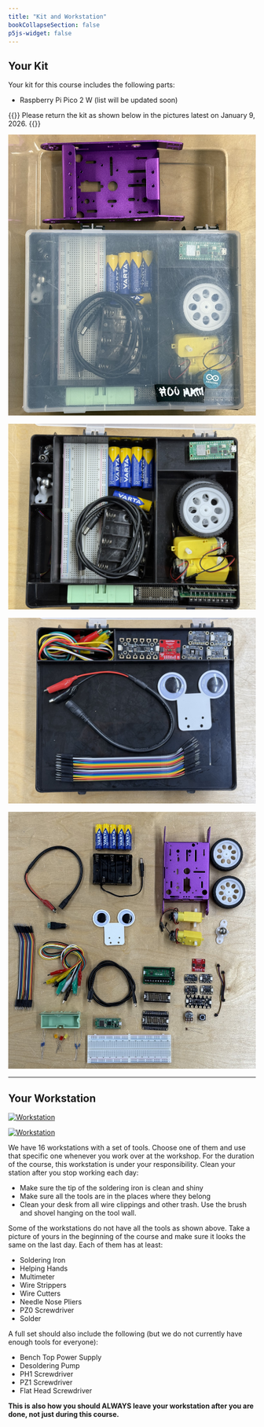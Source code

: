 ```yaml
---
title: "Kit and Workstation"
bookCollapseSection: false
p5js-widget: false
---
```


## Your Kit

Your kit for this course includes the following parts:

- Raspberry Pi Pico 2 W
(list will be updated soon)


{{<hint info>}}
Please return the kit as shown below in the pictures latest on January 9, 2026.
{{</hint>}}

[![Full box](./images/kit_2025_fullbox.jpg)](./images/kit_2025_fullbox.jpg)

[![Kit inner box](./images/kit_2025_front.jpg)](./images/kit_2025_front.jpg)

[![Kit inner box](./images/kit_2025_back.jpg)](./images/kit_2025_back.jpg)

[![Kit contents](./images/kit_2025.jpg)](./images/kit_2025.jpg)

---

## Your Workstation

[![Workstation](./images/workstation.jpg)](./images/workstation.jpg)

[![Workstation](./images/workstation-details.jpg)](./images/workstation-details.jpg)

We have 16 workstations with a set of tools. Choose one of them and use that specific one whenever you work over at the workshop. For the duration of the course, this workstation is under your responsibility. Clean your station after you stop working each day:

- Make sure the tip of the soldering iron is clean and shiny
- Make sure all the tools are in the places where they belong
- Clean your desk from all wire clippings and other trash. Use the brush and shovel hanging on the tool wall.

Some of the workstations do not have all the tools as shown above. Take a picture of yours in the beginning of the course and make sure it looks the same on the last day. Each of them has at least:

- Soldering Iron
- Helping Hands
- Multimeter
- Wire Strippers
- Wire Cutters
- Needle Nose Pliers
- PZ0 Screwdriver
- Solder

A full set should also include the following (but we do not currently have enough tools for everyone):

- Bench Top Power Supply
- Desoldering Pump
- PH1 Screwdriver
- PZ1 Screwdriver
- Flat Head Screwdriver

**This is also how you should ALWAYS leave your workstation after you are done, not just during this course.**
